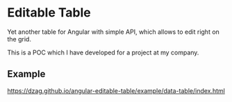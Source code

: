 # Editable Table

Yet another table for Angular with simple API, which allows to edit right on the grid.

This is a POC which I have developed for a project at my company.

## Example
https://dzag.github.io/angular-editable-table/example/data-table/index.html
